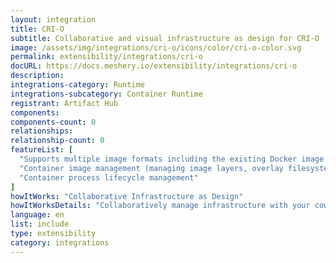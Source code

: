 ```yaml
---
layout: integration
title: CRI-O
subtitle: Collaborative and visual infrastructure as design for CRI-O
image: /assets/img/integrations/cri-o/icons/color/cri-o-color.svg
permalink: extensibility/integrations/cri-o
docURL: https://docs.meshery.io/extensibility/integrations/cri-o
description: 
integrations-category: Runtime
integrations-subcategory: Container Runtime
registrant: Artifact Hub
components: 
components-count: 0
relationships: 
relationship-count: 0
featureList: [
  "Supports multiple image formats including the existing Docker image format.",
  "Container image management (managing image layers, overlay filesystems, etc).",
  "Container process lifecycle management"
]
howItWorks: "Collaborative Infrastructure as Design"
howItWorksDetails: "Collaboratively manage infrastructure with your coworkers synchronously sharing the same designs."
language: en
list: include
type: extensibility
category: integrations
---
```


